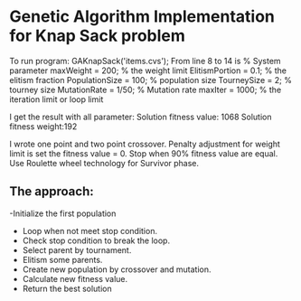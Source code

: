 # Genetic Algorithm Implementation for Knap Sack problem

To run program: GAKnapSack('items.cvs');
From line 8 to 14 is
 % System parameter
    maxWeight = 200;  	% the weight limit
    ElitismPortion = 0.1; 	% the elitism fraction
    PopulationSize = 100; 	% population size 
    TourneySize = 2;	% tourney size
    MutationRate = 1/50;	% Mutation rate
    maxIter = 1000;		% the iteration limit or loop limit

I get the result with all parameter: 
Solution fitness value: 1068 
Solution fitness weight:192 

I wrote one point and two point crossover.
Penalty adjustment for weight limit is set the fitness value = 0.
Stop when 90% fitness value are equal.
Use Roulette wheel technology for Survivor phase.

## The approach:
-Initialize the first population
- Loop when not meet stop condition.
- Check stop condition to break the loop.
- Select parent by tournament.
- Elitism some parents.
- Create new population by crossover and mutation.
- Calculate new fitness value.
- Return the best solution
